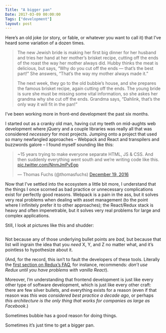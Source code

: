 ```yaml
---
Title: "A bigger pan"
Date: 2017-03-09 00:00:00
Tags: ["development"]
layout: post
---
```


<p>Here’s an old joke (or story, or fable, or whatever you want to call it) that I’ve heard some variation of a dozen times.</p>


<blockquote>
<p>The new Jewish bride is making her first big dinner for her husband and tries her hand at her mother’s brisket recipe, cutting off the ends of the roast the way her mother always did. Hubby thinks the meat is delicious, but says, “Why do you cut off the ends — that’s the best part!” She answers, “That’s the way my mother always made it.”</p>
<p>The next week, they go to the old bubbie’s house, and she prepares the famous brisket recipe, again cutting off the ends. The young bride is sure she must be missing some vital information, so she askes her grandma why she cut off the ends. Grandma says, “Dahlink, that’s the only way it will fit in the pan!”</p>
</blockquote>


<p></p>


<p>I’ve been working more in front-end development the past six months.</p>


<p>I started out as a cranky old man, having cut my teeth on mid-aughts web development where jQuery and a couple libraries was really all that was considered <em>necessary</em> for most projects.  Jumping onto a project that used so many newfangled approaches – Webpack and React and transpilers and buzzwords galore – I found myself sounding like this:</p>


<p></p>
<blockquote class="twitter-tweet" data-lang="en"><p dir="ltr" lang="en">~15 years trying to make everyone separate HTML, JS &amp; CSS. And then suddenly everything went south and we’re writing code like this. <a href="https://t.co/NnmJmPvEgp">pic.twitter.com/NnmJmPvEgp</a></p>— Thomas Fuchs (@thomasfuchs) <a href="https://twitter.com/thomasfuchs/status/810885087214637057">December 19, 2016</a></blockquote>


<script async="" charset="utf-8" src="//platform.twitter.com/widgets.js"></script>


<p>Now that I’ve settled into the ecosystem a little bit more, I understand that the things I once scorned as bad practice or unnecessary complications exist for perfectly good reasons.  Webpack is a pain in the ass, but it solves very real problems when dealing with asset management (to the point where I infinitely prefer it to other approaches); the React/Redux stack is heavy and often impenetrable, but it solves very real problems for large and complex applications.</p>


<p>Still, I look at pictures like this and shudder:</p>


<p><img alt="" src="https://pbs.twimg.com/media/C5SsSbCVYAAxx40.jpg:large"/></p>


<p>Not because any of those underlying bullet points are <em>bad</em>, but because that list will ingrain the idea that you <em>need</em> X, Y, and Z no matter what, and it’s pointless to hypothesize about it.</p>


<p>(And, for the record, this isn’t to fault the developers of these tools.  Literally the <a href="http://redux.js.org/docs/faq/General.html">first section on Redux’s FAQ</a>, for instance, recommends: <em>don’t use Redux until you have problems with vanilla React</em>).</p>


<p>Moreover, I’m understanding that frontend development is just like every other type of software development, which is just like every other craft: there are few silver bullets, and everything exists for a reason (even if that reason was <em>this was considered best practice a decade ago</em>, or perhaps <em>this architecture is the only thing that works for companies as large as Facebook</em>.)</p>


<p>Sometimes bubbie has a good reason for doing things.</p>


<p>Sometimes it’s just time to get a bigger pan.</p>
	